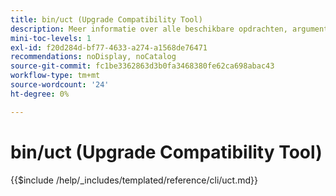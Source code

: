 ```yaml
---
title: bin/uct (Upgrade Compatibility Tool)
description: Meer informatie over alle beschikbare opdrachten, argumenten en opties voor het opdrachtregelprogramma bin/uct.
mini-toc-levels: 1
exl-id: f20d284d-bf77-4633-a274-a1568de76471
recommendations: noDisplay, noCatalog
source-git-commit: fc1be3362863d3b0fa3468380fe62ca698abac43
workflow-type: tm+mt
source-wordcount: '24'
ht-degree: 0%

---
```


# bin/uct (Upgrade Compatibility Tool)

{{$include /help/_includes/templated/reference/cli/uct.md}}

